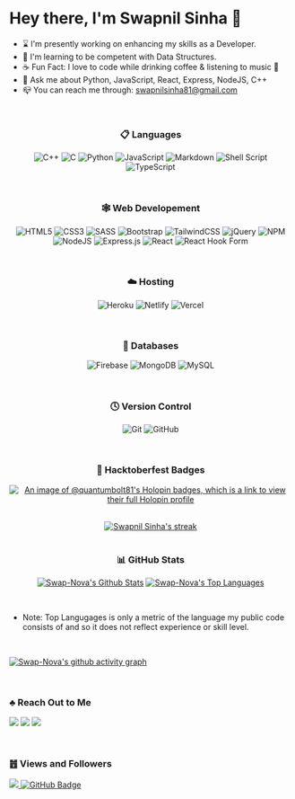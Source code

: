 <h1 align="left"> Hey there, I'm Swapnil Sinha 🖖 </h1>

- ⌛ I'm presently working on enhancing my skills as a Developer.
- 🧩 I'm learning to be competent with Data Structures.
- ☕ Fun Fact: I love to code while drinking coffee & listening to music 🎵 
- 💬 Ask me about Python, JavaScript, React, Express, NodeJS, C++
- 📪 You can reach me through: swapnilsinha81@gmail.com

<br>
<!-- -------------------------------------------------------------------------------------- -->

<h3 align="center"> 📋 Languages </h3>
<div align="center">
	
![C++](https://img.shields.io/badge/c++-%2300599C.svg?style=for-the-badge&logo=c%2B%2B&logoColor=white)
![C](https://img.shields.io/badge/c-%2300599C.svg?style=for-the-badge&logo=c&logoColor=white)
![Python](https://img.shields.io/badge/python-3670A0?style=for-the-badge&logo=python&logoColor=ffdd54)
![JavaScript](https://img.shields.io/badge/javascript-%23323330.svg?style=for-the-badge&logo=javascript&logoColor=%23F7DF1E)
![Markdown](https://img.shields.io/badge/markdown-%23000000.svg?style=for-the-badge&logo=markdown&logoColor=white)
![Shell Script](https://img.shields.io/badge/shell_script-%23121011.svg?style=for-the-badge&logo=gnu-bash&logoColor=white)
![TypeScript](https://img.shields.io/badge/typescript-%23007ACC.svg?style=for-the-badge&logo=typescript&logoColor=white)

</div>

<br>
<!-- -------------------------------------------------------------------------------------- -->

<h3 align="center"> 🕸️ Web Developement </h3>
<div align="center"
		 
![HTML5](https://img.shields.io/badge/html5-%23E34F26.svg?style=for-the-badge&logo=html5&logoColor=white)
![CSS3](https://img.shields.io/badge/css3-%231572B6.svg?style=for-the-badge&logo=css3&logoColor=white)
![SASS](https://img.shields.io/badge/SASS-hotpink.svg?style=for-the-badge&logo=SASS&logoColor=white)
![Bootstrap](https://img.shields.io/badge/bootstrap-%23563D7C.svg?style=for-the-badge&logo=bootstrap&logoColor=white)
![TailwindCSS](https://img.shields.io/badge/tailwindcss-%2338B2AC.svg?style=for-the-badge&logo=tailwind-css&logoColor=white)
![jQuery](https://img.shields.io/badge/jquery-%230769AD.svg?style=for-the-badge&logo=jquery&logoColor=white)
![NPM](https://img.shields.io/badge/NPM-%23000000.svg?style=for-the-badge&logo=npm&logoColor=white)
![NodeJS](https://img.shields.io/badge/node.js-6DA55F?style=for-the-badge&logo=node.js&logoColor=white)
![Express.js](https://img.shields.io/badge/express.js-%23404d59.svg?style=for-the-badge&logo=express&logoColor=%2361DAFB)
![React](https://img.shields.io/badge/react-%2320232a.svg?style=for-the-badge&logo=react&logoColor=%2361DAFB)
![React Hook Form](https://img.shields.io/badge/React%20Hook%20Form-%23EC5990.svg?style=for-the-badge&logo=reacthookform&logoColor=white)

</div>

<br>
<!-- -------------------------------------------------------------------------------------- -->

<h3 align="center"> ☁️ Hosting </h3>
<div align="center">
	
![Heroku](https://img.shields.io/badge/heroku-%23430098.svg?style=for-the-badge&logo=heroku&logoColor=white)
![Netlify](https://img.shields.io/badge/netlify-%23000000.svg?style=for-the-badge&logo=netlify&logoColor=#00C7B7)
![Vercel](https://img.shields.io/badge/vercel-%23000000.svg?style=for-the-badge&logo=vercel&logoColor=white)
	
</div>

<br>
<!-- -------------------------------------------------------------------------------------- -->

<h3 align="center"> 💾 Databases </h3>
<div align="center">
	
![Firebase](https://img.shields.io/badge/Firebase-039BE5?style=for-the-badge&logo=Firebase&logoColor=white)
![MongoDB](https://img.shields.io/badge/MongoDB-%234ea94b.svg?style=for-the-badge&logo=mongodb&logoColor=white)
![MySQL](https://img.shields.io/badge/mysql-%2300f.svg?style=for-the-badge&logo=mysql&logoColor=white)
	
</div>

<br>
<!-- -------------------------------------------------------------------------------------- -->

<h3 align="center"> 🕓 Version Control </h3>
<div align="center">
	
![Git](https://img.shields.io/badge/git-%23F05033.svg?style=for-the-badge&logo=git&logoColor=white)
![GitHub](https://img.shields.io/badge/github-%23121011.svg?style=for-the-badge&logo=github&logoColor=white)
	
</div>

<br>
<!-- -------------------------------------------------------------------------------------- -->

<h3 align="center"> 📛 Hacktoberfest Badges </h3>
<div align="center">
	
[![An image of @quantumbolt81's Holopin badges, which is a link to view their full Holopin profile](https://holopin.me/quantumbolt81)](https://holopin.io/@quantumbolt81)

</div>

<br>
<!-- -------------------------------------------------------------------------------------- -->

<div align="center">
    <a href="https://github.com/SubhamRaoniar28/github-readme-streak-stats">
        <img title="🔥 Get streak stats for your profile at git.io/streak-stats" alt="Swapnil Sinha's streak" src="https://github-readme-streak-stats.herokuapp.com/?user=Swap-Nova&theme=black-ice&hide_border=true&stroke=0000&background=060A0CD0"/>
    </a>
</div>

<br>
<!-- -------------------------------------------------------------------------------------- -->

<h3 align="center"> 📊 GitHub Stats </h3>
<div align="center">
	
<a href="https://github.com/Swap-Nova/github-readme-stats"><img alt="Swap-Nova's Github Stats" src="https://github-readme-stats.vercel.app/api?username=Swap-Nova&show_icons=true&count_private=true&theme=react&hide_border=true&bg_color=0D1117" /></a>
<a href="https://github.com/Swap-Nova/github-readme-stats"><img alt="Swap-Nova's Top Languages" src="https://github-readme-stats.vercel.app/api/top-langs/?username=Swap-Nova&langs_count=8&count_private=true&layout=compact&theme=react&hide_border=true&bg_color=0D1117" /></a>

</div>

<br>
<!-- -------------------------------------------------------------------------------------- -->

- Note: Top Langugages is only a metric of the language my public code consists of and so it does not reflect experience or skill level.

<br>
<!-- -------------------------------------------------------------------------------------- -->

[![Swap-Nova's github activity graph](https://github-readme-activity-graph.cyclic.app/graph?username=Swap-Nova&theme=react-dark&hide_border=true)](https://github.com/Swap-Nova/github-readme-activity-graph)

<br>
<!-- -------------------------------------------------------------------------------------- -->

<h3 align="left"> ♣︎ Reach Out to Me </h3>
<div align="left">

<a href="https://medium.com/@swapnilsinha81"><img src="https://img.shields.io/badge/Medium-12100E?style=for-the-badge&logo=medium&logoColor=white"></a>
<a href="https://hashnode.com/@SwapNova"><img src="https://img.shields.io/badge/Hashnode-2962FF?style=for-the-badge&logo=hashnode&logoColor=white"></a>
<a href="https://www.linkedin.com/in/swapnil-sinha-07392b1b7/"><img src="https://img.shields.io/badge/linkedin-%230077B5.svg?style=for-the-badge&logo=linkedin&logoColor=white"></a>
	
</div>

<br>
<!-- -------------------------------------------------------------------------------------- -->

<h3 align="left"> ䷐ Views and Followers </h3>
<div align="left">
	
<a href="https://github.com/Meghna-DAS/github-profile-views-counter">
    <img src="https://komarev.com/ghpvc/?username=Swap-Nova">
</a>
<a href="https://github.com/Swap-Nova?tab=followers">
	<img src="https://img.shields.io/github/followers/Swap-Nova?label=Followers&style=social" alt="GitHub Badge">
</a>
	
</div>

<br>
<!-- -------------------------------------------------------------------------------------- -->
